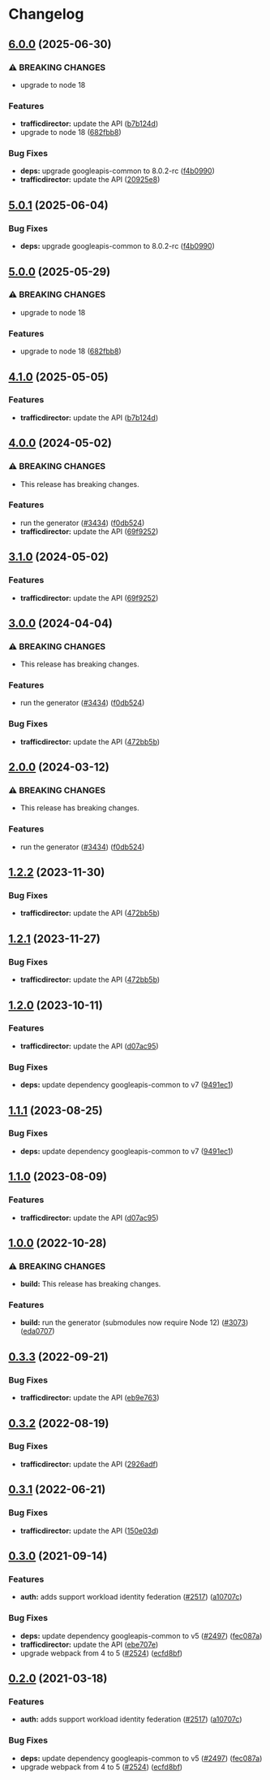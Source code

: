 # Changelog

## [6.0.0](https://github.com/googleapis/google-api-nodejs-client/compare/trafficdirector-v5.0.1...trafficdirector-v6.0.0) (2025-06-30)


### ⚠ BREAKING CHANGES

* upgrade to node 18

### Features

* **trafficdirector:** update the API ([b7b124d](https://github.com/googleapis/google-api-nodejs-client/commit/b7b124dc378ac593ba2be08d290afa24bc361984))
* upgrade to node 18 ([682fbb8](https://github.com/googleapis/google-api-nodejs-client/commit/682fbb869189ae92b3e9a194d37d0548af0c1f92))


### Bug Fixes

* **deps:** upgrade googleapis-common to 8.0.2-rc ([f4b0990](https://github.com/googleapis/google-api-nodejs-client/commit/f4b099071040cfbcfe4a2e7d487d45ee93b369e0))
* **trafficdirector:** update the API ([20925e8](https://github.com/googleapis/google-api-nodejs-client/commit/20925e87912207365e21c7e3505f128161fce571))

## [5.0.1](https://github.com/googleapis/google-api-nodejs-client/compare/trafficdirector-v5.0.0...trafficdirector-v5.0.1) (2025-06-04)


### Bug Fixes

* **deps:** upgrade googleapis-common to 8.0.2-rc ([f4b0990](https://github.com/googleapis/google-api-nodejs-client/commit/f4b099071040cfbcfe4a2e7d487d45ee93b369e0))

## [5.0.0](https://github.com/googleapis/google-api-nodejs-client/compare/trafficdirector-v4.1.0...trafficdirector-v5.0.0) (2025-05-29)


### ⚠ BREAKING CHANGES

* upgrade to node 18

### Features

* upgrade to node 18 ([682fbb8](https://github.com/googleapis/google-api-nodejs-client/commit/682fbb869189ae92b3e9a194d37d0548af0c1f92))

## [4.1.0](https://github.com/googleapis/google-api-nodejs-client/compare/trafficdirector-v4.0.0...trafficdirector-v4.1.0) (2025-05-05)


### Features

* **trafficdirector:** update the API ([b7b124d](https://github.com/googleapis/google-api-nodejs-client/commit/b7b124dc378ac593ba2be08d290afa24bc361984))

## [4.0.0](https://github.com/googleapis/google-api-nodejs-client/compare/trafficdirector-v3.1.0...trafficdirector-v4.0.0) (2024-05-02)


### ⚠ BREAKING CHANGES

* This release has breaking changes.

### Features

* run the generator ([#3434](https://github.com/googleapis/google-api-nodejs-client/issues/3434)) ([f0db524](https://github.com/googleapis/google-api-nodejs-client/commit/f0db524bb26f05cea3dec4c0ed66b496399e3857))
* **trafficdirector:** update the API ([69f9252](https://github.com/googleapis/google-api-nodejs-client/commit/69f92522ff9920b35c5a07302f509f86c49485df))

## [3.1.0](https://github.com/googleapis/google-api-nodejs-client/compare/trafficdirector-v3.0.0...trafficdirector-v3.1.0) (2024-05-02)


### Features

* **trafficdirector:** update the API ([69f9252](https://github.com/googleapis/google-api-nodejs-client/commit/69f92522ff9920b35c5a07302f509f86c49485df))

## [3.0.0](https://github.com/googleapis/google-api-nodejs-client/compare/trafficdirector-v2.0.0...trafficdirector-v3.0.0) (2024-04-04)


### ⚠ BREAKING CHANGES

* This release has breaking changes.

### Features

* run the generator ([#3434](https://github.com/googleapis/google-api-nodejs-client/issues/3434)) ([f0db524](https://github.com/googleapis/google-api-nodejs-client/commit/f0db524bb26f05cea3dec4c0ed66b496399e3857))


### Bug Fixes

* **trafficdirector:** update the API ([472bb5b](https://github.com/googleapis/google-api-nodejs-client/commit/472bb5bd8c7e63140b3de92704877feb8c5780a9))

## [2.0.0](https://github.com/googleapis/google-api-nodejs-client/compare/trafficdirector-v1.2.2...trafficdirector-v2.0.0) (2024-03-12)


### ⚠ BREAKING CHANGES

* This release has breaking changes.

### Features

* run the generator ([#3434](https://github.com/googleapis/google-api-nodejs-client/issues/3434)) ([f0db524](https://github.com/googleapis/google-api-nodejs-client/commit/f0db524bb26f05cea3dec4c0ed66b496399e3857))

## [1.2.2](https://github.com/googleapis/google-api-nodejs-client/compare/trafficdirector-v1.2.1...trafficdirector-v1.2.2) (2023-11-30)


### Bug Fixes

* **trafficdirector:** update the API ([472bb5b](https://github.com/googleapis/google-api-nodejs-client/commit/472bb5bd8c7e63140b3de92704877feb8c5780a9))

## [1.2.1](https://github.com/googleapis/google-api-nodejs-client/compare/trafficdirector-v1.2.0...trafficdirector-v1.2.1) (2023-11-27)


### Bug Fixes

* **trafficdirector:** update the API ([472bb5b](https://github.com/googleapis/google-api-nodejs-client/commit/472bb5bd8c7e63140b3de92704877feb8c5780a9))

## [1.2.0](https://github.com/googleapis/google-api-nodejs-client/compare/trafficdirector-v1.1.1...trafficdirector-v1.2.0) (2023-10-11)


### Features

* **trafficdirector:** update the API ([d07ac95](https://github.com/googleapis/google-api-nodejs-client/commit/d07ac9564187261e66d864ebb42822efd3b03b9f))


### Bug Fixes

* **deps:** update dependency googleapis-common to v7 ([9491ec1](https://github.com/googleapis/google-api-nodejs-client/commit/9491ec1cdc3c413e7d73edcfcd59cf5c28a7c855))

## [1.1.1](https://github.com/googleapis/google-api-nodejs-client/compare/trafficdirector-v1.1.0...trafficdirector-v1.1.1) (2023-08-25)


### Bug Fixes

* **deps:** update dependency googleapis-common to v7 ([9491ec1](https://github.com/googleapis/google-api-nodejs-client/commit/9491ec1cdc3c413e7d73edcfcd59cf5c28a7c855))

## [1.1.0](https://github.com/googleapis/google-api-nodejs-client/compare/trafficdirector-v1.0.0...trafficdirector-v1.1.0) (2023-08-09)


### Features

* **trafficdirector:** update the API ([d07ac95](https://github.com/googleapis/google-api-nodejs-client/commit/d07ac9564187261e66d864ebb42822efd3b03b9f))

## [1.0.0](https://github.com/googleapis/google-api-nodejs-client/compare/trafficdirector-v0.3.3...trafficdirector-v1.0.0) (2022-10-28)


### ⚠ BREAKING CHANGES

* **build:** This release has breaking changes.

### Features

* **build:** run the generator (submodules now require Node 12) ([#3073](https://github.com/googleapis/google-api-nodejs-client/issues/3073)) ([eda0707](https://github.com/googleapis/google-api-nodejs-client/commit/eda07079dadab46a80b6f9ede618f4f43030169e))

## [0.3.3](https://github.com/googleapis/google-api-nodejs-client/compare/trafficdirector-v0.3.2...trafficdirector-v0.3.3) (2022-09-21)


### Bug Fixes

* **trafficdirector:** update the API ([eb9e763](https://github.com/googleapis/google-api-nodejs-client/commit/eb9e763c729a28442c8f5797c0519f34454beabf))

## [0.3.2](https://github.com/googleapis/google-api-nodejs-client/compare/trafficdirector-v0.3.1...trafficdirector-v0.3.2) (2022-08-19)


### Bug Fixes

* **trafficdirector:** update the API ([2926adf](https://github.com/googleapis/google-api-nodejs-client/commit/2926adfc111d76658d3be0c3bb7f9313608521ce))

## [0.3.1](https://github.com/googleapis/google-api-nodejs-client/compare/trafficdirector-v0.3.0...trafficdirector-v0.3.1) (2022-06-21)


### Bug Fixes

* **trafficdirector:** update the API ([150e03d](https://github.com/googleapis/google-api-nodejs-client/commit/150e03de01742954cd41bebdc6ec02210a247418))

## [0.3.0](https://www.github.com/googleapis/google-api-nodejs-client/compare/trafficdirector-v0.2.0...trafficdirector-v0.3.0) (2021-09-14)


### Features

* **auth:** adds support workload identity federation ([#2517](https://www.github.com/googleapis/google-api-nodejs-client/issues/2517)) ([a10707c](https://www.github.com/googleapis/google-api-nodejs-client/commit/a10707c477759e7c9ef6360a2fe800856fb600c1))


### Bug Fixes

* **deps:** update dependency googleapis-common to v5 ([#2497](https://www.github.com/googleapis/google-api-nodejs-client/issues/2497)) ([fec087a](https://www.github.com/googleapis/google-api-nodejs-client/commit/fec087abcf3d994dd41c3ffa0a0c12b1f9f09dae))
* **trafficdirector:** update the API ([ebe707e](https://www.github.com/googleapis/google-api-nodejs-client/commit/ebe707edac53531587fdc6e92567b3cb2ea4db81))
* upgrade webpack from 4 to 5  ([#2524](https://www.github.com/googleapis/google-api-nodejs-client/issues/2524)) ([ecfd8bf](https://www.github.com/googleapis/google-api-nodejs-client/commit/ecfd8bfcd06e1beabff7ec9a8c4000222379eb8d))

## [0.2.0](https://www.github.com/googleapis/google-api-nodejs-client/compare/trafficdirector-v0.1.0...trafficdirector-v0.2.0) (2021-03-18)


### Features

* **auth:** adds support workload identity federation ([#2517](https://www.github.com/googleapis/google-api-nodejs-client/issues/2517)) ([a10707c](https://www.github.com/googleapis/google-api-nodejs-client/commit/a10707c477759e7c9ef6360a2fe800856fb600c1))


### Bug Fixes

* **deps:** update dependency googleapis-common to v5 ([#2497](https://www.github.com/googleapis/google-api-nodejs-client/issues/2497)) ([fec087a](https://www.github.com/googleapis/google-api-nodejs-client/commit/fec087abcf3d994dd41c3ffa0a0c12b1f9f09dae))
* upgrade webpack from 4 to 5  ([#2524](https://www.github.com/googleapis/google-api-nodejs-client/issues/2524)) ([ecfd8bf](https://www.github.com/googleapis/google-api-nodejs-client/commit/ecfd8bfcd06e1beabff7ec9a8c4000222379eb8d))
